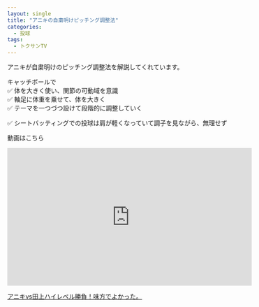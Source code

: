 ```yaml
---
layout: single
title: "アニキの自粛明けピッチング調整法"
categories:
  - 投球
tags:
  - トクサンTV
---
```



アニキが自粛明けのピッチング調整法を解説してくれています。

キャッチボールで  
✅ 体を大きく使い、関節の可動域を意識  
✅ 軸足に体重を乗せて、体を大きく  
✅ テーマを一つづつ設けて段階的に調整していく  


✅ シートバッティングでの投球は肩が軽くなっていて調子を見ながら、無理せず


動画はこちら
<iframe width="560" height="315" src="https://www.youtube.com/embed/https://youtu.be/IeJG3h9YKZw" frameborder="0" allow="accelerometer; autoplay; encrypted-media; gyroscope; picture-in-picture" allowfullscreen></iframe>

[アニキvs田上ハイレベル勝負！味方でよかった。](https://youtu.be/IeJG3h9YKZw)